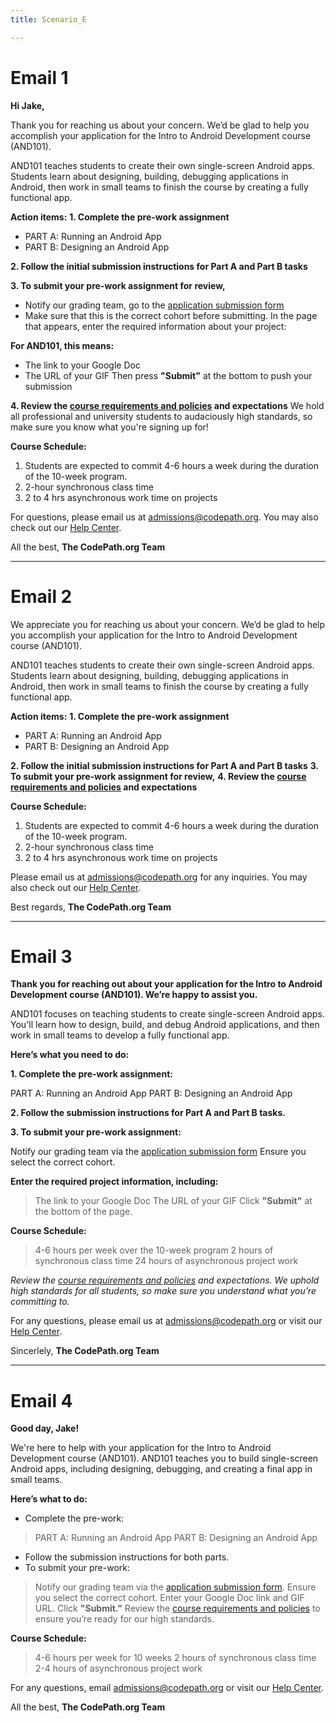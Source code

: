 ```yaml
---
title: Scenario_E

---
```


# Email 1

**Hi Jake,**

Thank you for reaching us about your concern. We’d be glad to help you accomplish your application for the Intro to Android Development course (AND101). 

AND101 teaches students to create their own single-screen Android apps. Students learn about designing, building, debugging applications in Android, then work in small teams to finish the course by creating a fully functional app.

**Action items:**
**1. Complete the pre-work assignment**
- PART A: Running an Android App
- PART B: Designing an Android App

**2. Follow the initial submission instructions for Part A and Part B tasks**

**3. To submit your pre-work assignment for review,**
- Notify our grading team, go to the [application submission form](https://apply.codepath.org/members/login/?next=/prework/)
- Make sure that this is the correct cohort before submitting. In the page that appears, enter the required information about your project:

**For AND101, this means:**
- The link to your Google Doc
- The URL of your GIF
Then press **"Submit"** at the bottom to push your submission 

**4. Review the [course requirements and policies](https://courses.codepath.org/snippets/ios_university/policies_remote_fall19) and expectations**
We hold all professional and university students to audaciously high standards, so make sure you know what you're signing up for!


**Course Schedule:**

1. Students are expected to commit 4-6 hours a week during the duration of the 10-week program.
2. 2-hour synchronous class time
3. 2 to 4 hrs asynchronous work time on projects

For questions, please email us at admissions@codepath.org. You may also check out our [Help Center](https://support.codepath.org/hc/en-us).


All the best, 
**The CodePath.org Team**

---

# Email 2

We appreciate you for reaching us about your concern. We’d be glad to help you accomplish your application for the Intro to Android Development course (AND101). 

AND101 teaches students to create their own single-screen Android apps. Students learn about designing, building, debugging applications in Android, then work in small teams to finish the course by creating a fully functional app.

**Action items:**
**1. Complete the pre-work assignment**
- PART A: Running an Android App
- PART B: Designing an Android App

**2. Follow the initial submission instructions for Part A and Part B tasks**
**3. To submit your pre-work assignment for review,**
**4. Review the [course requirements and policies](https://courses.codepath.org/snippets/ios_university/policies_remote_fall19)  and expectations**


**Course Schedule:**

1. Students are expected to commit 4-6 hours a week during the duration of the 10-week program.
2. 2-hour synchronous class time
3. 2 to 4 hrs asynchronous work time on projects

Please email us at admissions@codepath.org for any inquiries. You may also check out our [Help Center](https://support.codepath.org/hc/en-us).


Best regards,
**The CodePath.org Team**

---

# Email 3 

**Thank you for reaching out about your application for the Intro to Android Development course (AND101). We’re happy to assist you.**

AND101 focuses on teaching students to create single-screen Android apps. You'll learn how to design, build, and debug Android applications, and then work in small teams to develop a fully functional app.

**Here’s what you need to do:**

**1. Complete the pre-work assignment:**

PART A: Running an Android App
PART B: Designing an Android App

**2. Follow the submission instructions for Part A and Part B tasks.**

**3. To submit your pre-work assignment:**

Notify our grading team via the [application submission form](https://apply.codepath.org/members/login/?next=/prework/)
Ensure you select the correct cohort.

**Enter the required project information, including:**
> The link to your Google Doc
> The URL of your GIF
> Click **"Submit"** at the bottom of the page.


**Course Schedule:**

> 4-6 hours per week over the 10-week program
> 2 hours of synchronous class time
> 24 hours of asynchronous project work

*Review the [course requirements and policies](https://courses.codepath.org/snippets/ios_university/policies_remote_fall19)  and expectations. We uphold high standards for all students, so make sure you understand what you’re committing to.*

For any questions, please email us at admissions@codepath.org or visit our [Help Center](https://support.codepath.org/hc/en-us).

Sincerlely,
**The CodePath.org Team**

---

# Email 4

**Good day, Jake!**

We're here to help with your application for the Intro to Android Development course (AND101). AND101 teaches you to build single-screen Android apps, including designing, debugging, and creating a final app in small teams.

**Here’s what to do:**

- Complete the pre-work:

> PART A: Running an Android App
> PART B: Designing an Android App

- Follow the submission instructions for both parts.
- To submit your pre-work:

> Notify our grading team via the [application submission form](https://apply.codepath.org/members/login/?next=/prework/).
> Ensure you select the correct cohort.
> Enter your Google Doc link and GIF URL.
> Click **"Submit."**
> Review the [course requirements and policies](https://courses.codepath.org/snippets/ios_university/policies_remote_fall19)  to ensure you’re ready for our high standards.

**Course Schedule:** 

> 4-6 hours per week for 10 weeks
> 2 hours of synchronous class time
> 2-4 hours of asynchronous project work


For any questions, email admissions@codepath.org or visit our [Help Center](https://support.codepath.org/hc/en-us).

All the best,
**The CodePath.org Team**




